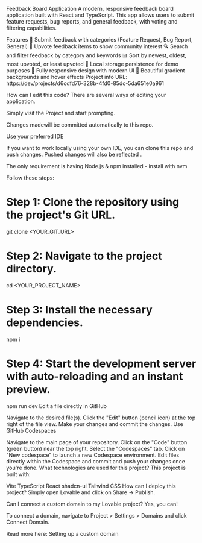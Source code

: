 Feedback Board Application
A modern, responsive feedback board application built with React and TypeScript. This app allows users to submit feature requests, bug reports, and general feedback, with voting and filtering capabilities.

Features
📝 Submit feedback with categories (Feature Request, Bug Report, General)
🔼 Upvote feedback items to show community interest
🔍 Search and filter feedback by category and keywords
📊 Sort by newest, oldest, most upvoted, or least upvoted
💾 Local storage persistence for demo purposes
📱 Fully responsive design with modern UI
🎨 Beautiful gradient backgrounds and hover effects
Project info
URL: https://dev/projects/d6cdfd76-328b-4fd0-85dc-5da651e0a961

How can I edit this code?
There are several ways of editing your application.



Simply visit the Project and start prompting.

Changes madewill be committed automatically to this repo.

Use your preferred IDE

If you want to work locally using your own IDE, you can clone this repo and push changes. Pushed changes will also be reflected .

The only requirement is having Node.js & npm installed - install with nvm

Follow these steps:

# Step 1: Clone the repository using the project's Git URL.
git clone <YOUR_GIT_URL>

# Step 2: Navigate to the project directory.
cd <YOUR_PROJECT_NAME>

# Step 3: Install the necessary dependencies.
npm i

# Step 4: Start the development server with auto-reloading and an instant preview.
npm run dev
Edit a file directly in GitHub

Navigate to the desired file(s).
Click the "Edit" button (pencil icon) at the top right of the file view.
Make your changes and commit the changes.
Use GitHub Codespaces

Navigate to the main page of your repository.
Click on the "Code" button (green button) near the top right.
Select the "Codespaces" tab.
Click on "New codespace" to launch a new Codespace environment.
Edit files directly within the Codespace and commit and push your changes once you're done.
What technologies are used for this project?
This project is built with:

Vite
TypeScript
React
shadcn-ui
Tailwind CSS
How can I deploy this project?
Simply open Lovable and click on Share -> Publish.

Can I connect a custom domain to my Lovable project?
Yes, you can!

To connect a domain, navigate to Project > Settings > Domains and click Connect Domain.

Read more here: Setting up a custom domain
